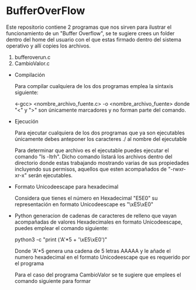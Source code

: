 # BufferOverFlow

Este repositorio contiene 2 programas que nos sirven para ilustrar el funcionamiento de un "Buffer Overflow", se te sugiere crees un folder dentro del home del usuario con el que estas firmado dentro del sistema operativo y allí copies los archivos.

  1. bufferoverun.c
  2. CambioValor.c

* Compilación

  Para compilar cualquiera de los dos programas emplea la sintaxis siguiente:

    <-gcc> <nombre_archivo_fuente.c> -o <nombre_archivo_fuente>   donde "<" y ">" son únicamente marcadores y no forman parte del comando.

* Ejecución

  Para ejecutar cualquiera de los dos programas que ya son ejecutables únicamente debes anteponer los caracteres ./ al nombre del ejecutable

  Para determinar que archivo es el ejecutable puedes ejecutar el comando "ls -ltrh".  Dicho comando listará los archivos dentro del directorio donde estas trabajando mostrando varias de sus propiedades incluyendo sus permisos, aquellos que esten acompañados de "-rwxr-xr-x" serán ejecutables.

* Formato Unicodeescape para hexadecimal

  Considera que tienes el número en Hexadecimal "E5E0" su representación en formato Unicodeescape es "\xE5\xE0"

* Python generacion de cadenas de caracteres de relleno que vayan acompañadas de valores Hexadecimales en formato Unicodeescape, puedes emplear el comando siguiente:

    python3 -c "print ('A'*5 + '\xE5\xE0')"

    Donde 'A'*5 genera una cadena de 5 letras AAAAA y le añade el numero hexadecimal en el formato Unicodeescape que es requerido por el programa

  Para el caso del programa CambioValor se te sugiere que emplees el comando siguiente para formar 
